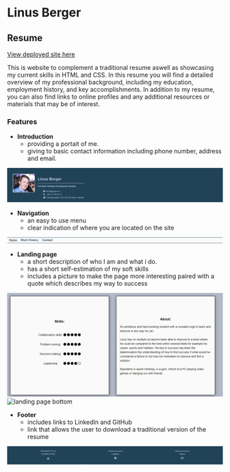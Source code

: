 # Linus Berger

## Resume


[View deployed site here](https://linber93.github.io/CIPP1/)

This is website to complement a traditional resume aswell as showcasing my current skills in HTML and CSS. In this resume you will find a detailed overview of my professional background, including my education, employment history, and key accomplishments.
In addition to my resume, you can also find links to online profiles and any additional resources or materials that may be of interest.


### Features

- __Introduction__
    - providing a portait of me.
    - giving to basic contact information including phone number, address and email.

![introduction](https://github.com/Linber93/CIPP1/blob/main/assets/media/images/introduction.PNG)

- __Navigation__
    - an easy to use menu
    - clear indication of where you are located on the site

![Navigation bar](https://github.com/Linber93/CIPP1/blob/main/assets/media/images/nav_bar.PNG)

- __Landing page__
    - a short description of who I am and what i do.
    - has a short self-estimation of my soft skills
    - includes a picture to make the page more interesting paired with a quote which describes my way to success

![landing page top](https://github.com/Linber93/CIPP1/blob/main/assets/media/images/landing_top.PNG)
![landing page bottom](https://github.com/Linber93/CIPP1/blob/main/assets/media/images/landing_bottom.PNG)

- __Footer__
    - includes links to LinkedIn and GitHub
    - link that allows the user to download a traditional version of the resume

![Footer](https://github.com/Linber93/CIPP1/blob/main/assets/media/images/footer.PNG)

